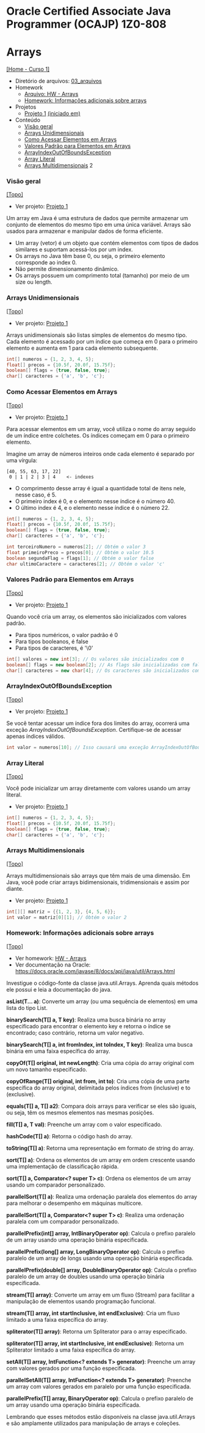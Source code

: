 # Oracle Certified Associate Java Programmer (OCAJP) 1Z0-808

# Arrays
[[Home - Curso 1]](../../README.md#curso-1)<br />

- Diretório de arquivos: [03_arquivos](./03_arquivos//)
- Homework
  - [Arquivo: HW - Arrays](./03_arquivos/homework/HW%20-%20Arrays.pdf)
  - [Homework: Informações adicionais sobre arrays](#homework-additional-information-about-arrays)
- Projetos
  - [Projeto 1](./03_arquivos/proj_01/) [(iniciado em)](#visão-geral)
- Conteúdo
  - [Visão geral](#visão-geral)
  - [Arrays Unidimensionais](#arrays-unidimensionais)
  - [Como Acessar Elementos em Arrays](#como-acessar-elementos-em-arrays)
  - [Valores Padrão para Elementos em Arrays](#valores-padrão-para-elementos-em-arrays)
  - [ArrayIndexOutOfBoundsException](#arrayindexoutofboundsexception)
  - [Array Literal](#array-literal)
  - [Arrays Multidimensionais](#arrays-multidimensionais)
2
### Visão geral
[[Topo]](#)<br />

- Ver projeto: [Projeto 1](./03_arquivos/proj_01/)

Um array em Java é uma estrutura de dados que permite armazenar um conjunto de elementos do mesmo tipo em uma única variável. Arrays são usados para armazenar e manipular dados de forma eficiente.

- Um array (vetor) é um objeto que contém elementos com tipos de dados similares e suportam acessá-los por um index.
- Os arrays no Java têm base 0, ou seja, o primeiro elemento corresponde ao index 0.
- Não permite dimensionamento dinâmico.
- Os arrays possuem um comprimento total (tamanho) por meio de um size ou length.

### Arrays Unidimensionais
[[Topo]](#)<br />

- Ver projeto: [Projeto 1](./03_arquivos/proj_01/)

Arrays unidimensionais são listas simples de elementos do mesmo tipo. Cada elemento é acessado por um índice que começa em 0 para o primeiro elemento e aumenta em 1 para cada elemento subsequente.

```java
int[] numeros = {1, 2, 3, 4, 5};
float[] precos = {10.5f, 20.0f, 15.75f};
boolean[] flags = {true, false, true};
char[] caracteres = {'a', 'b', 'c'};
```

### Como Acessar Elementos em Arrays
[[Topo]](#)<br />

- Ver projeto: [Projeto 1](./03_arquivos/proj_01/)

Para acessar elementos em um array, você utiliza o nome do array seguido de um índice entre colchetes. Os índices começam em 0 para o primeiro elemento.

Imagine um array de números inteiros onde cada elemento é separado por uma vírgula:
```text
[40, 55, 63, 17, 22]
 0 | 1 | 2 | 3 | 4    <- indexes
```
- O comprimento desse array é igual a quantidade total de itens nele, nesse caso, é 5.
- O primeiro index é 0, e o elemento nesse índice é o número 40.
- O último index é 4, e o elemento nesse índice é o número 22.

```java
int[] numeros = {1, 2, 3, 4, 5};
float[] precos = {10.5f, 20.0f, 15.75f};
boolean[] flags = {true, false, true};
char[] caracteres = {'a', 'b', 'c'};

int terceiroNumero = numeros[2]; // Obtém o valor 3
float primeiroPreco = precos[0]; // Obtém o valor 10.5
boolean segundaFlag = flags[1]; // Obtém o valor false
char ultimoCaractere = caracteres[2]; // Obtém o valor 'c'
```

### Valores Padrão para Elementos em Arrays
[[Topo]](#)<br />

- Ver projeto: [Projeto 1](./03_arquivos/proj_01/)

Quando você cria um array, os elementos são inicializados com valores padrão.
- Para tipos numéricos, o valor padrão é 0
- Para tipos booleanos, é false
- Para tipos de caracteres, é '\0'

```java
int[] valores = new int[3]; // Os valores são inicializados com 0
boolean[] flags = new boolean[2]; // As flags são inicializadas com false
char[] caracteres = new char[4]; // Os caracteres são inicializados com '\0'
```

### ArrayIndexOutOfBoundsException
[[Topo]](#)<br />

- Ver projeto: [Projeto 1](./03_arquivos/proj_01/)

Se você tentar acessar um índice fora dos limites do array, ocorrerá uma exceção *ArrayIndexOutOfBoundsException*. Certifique-se de acessar apenas índices válidos.

```java
int valor = numeros[10]; // Isso causará uma exceção ArrayIndexOutOfBoundsException
```

### Array Literal
[[Topo]](#)<br />

Você pode inicializar um array diretamente com valores usando um array literal.

- Ver projeto: [Projeto 1](./03_arquivos/proj_01/)

```java
int[] numeros = {1, 2, 3, 4, 5};
float[] precos = {10.5f, 20.0f, 15.75f};
boolean[] flags = {true, false, true};
char[] caracteres = {'a', 'b', 'c'};
```

### Arrays Multidimensionais
[[Topo]](#)<br />

Arrays multidimensionais são arrays que têm mais de uma dimensão. Em Java, você pode criar arrays bidimensionais, tridimensionais e assim por diante.

- Ver projeto: [Projeto 1](./03_arquivos/proj_01/)

```java
int[][] matriz = {{1, 2, 3}, {4, 5, 6}};
int valor = matriz[0][1]; // Obtém o valor 2
```

### Homework: Informações adicionais sobre arrays
[[Topo]](#)<br />

- Ver homework: [HW - Arrays](./03_arquivos/homework/HW%20-%20Arrays.pdf)
- Ver documentação na Oracle: https://docs.oracle.com/javase/8/docs/api/java/util/Arrays.html

Investigue o código-fonte da classe java.util.Arrays. Aprenda quais métodos ele possui e leia a documentação do java.

**asList(T... a)**: Converte um array (ou uma sequência de elementos) em uma lista do tipo List<T>.

**binarySearch(T[] a, T key)**: Realiza uma busca binária no array especificado para encontrar o elemento key e retorna o índice se encontrado; caso contrário, retorna um valor negativo.

**binarySearch(T[] a, int fromIndex, int toIndex, T key)**: Realiza uma busca binária em uma faixa específica do array.

**copyOf(T[] original, int newLength)**: Cria uma cópia do array original com um novo tamanho especificado.

**copyOfRange(T[] original, int from, int to)**: Cria uma cópia de uma parte específica do array original, delimitada pelos índices from (inclusive) e to (exclusive).

**equals(T[] a, T[] a2)**: Compara dois arrays para verificar se eles são iguais, ou seja, têm os mesmos elementos nas mesmas posições.

**fill(T[] a, T val)**: Preenche um array com o valor especificado.

**hashCode(T[] a)**: Retorna o código hash do array.

**toString(T[] a)**: Retorna uma representação em formato de string do array.

**sort(T[] a)**: Ordena os elementos de um array em ordem crescente usando uma implementação de classificação rápida.

**sort(T[] a, Comparator<? super T> c)**: Ordena os elementos de um array usando um comparador personalizado.

**parallelSort(T[] a)**: Realiza uma ordenação paralela dos elementos do array para melhorar o desempenho em máquinas multicore.

**parallelSort(T[] a, Comparator<? super T> c)**: Realiza uma ordenação paralela com um comparador personalizado.

**parallelPrefix(int[] array, IntBinaryOperator op)**: Calcula o prefixo paralelo de um array usando uma operação binária especificada.

**parallelPrefix(long[] array, LongBinaryOperator op)**: Calcula o prefixo paralelo de um array de longs usando uma operação binária especificada.

**parallelPrefix(double[] array, DoubleBinaryOperator op)**: Calcula o prefixo paralelo de um array de doubles usando uma operação binária especificada.

**stream(T[] array)**: Converte um array em um fluxo (Stream<T>) para facilitar a manipulação de elementos usando programação funcional.

**stream(T[] array, int startInclusive, int endExclusive)**: Cria um fluxo limitado a uma faixa específica do array.

**spliterator(T[] array)**: Retorna um Spliterator para o array especificado.

**spliterator(T[] array, int startInclusive, int endExclusive)**: Retorna um Spliterator limitado a uma faixa específica do array.

**setAll(T[] array, IntFunction<? extends T> generator)**: Preenche um array com valores gerados por uma função especificada.

**parallelSetAll(T[] array, IntFunction<? extends T> generator)**: Preenche um array com valores gerados em paralelo por uma função especificada.

**parallelPrefix(T[] array, BinaryOperator<T> op)**: Calcula o prefixo paralelo de um array usando uma operação binária especificada.

Lembrando que esses métodos estão disponíveis na classe java.util.Arrays e são amplamente utilizados para manipulação de arrays e coleções.

